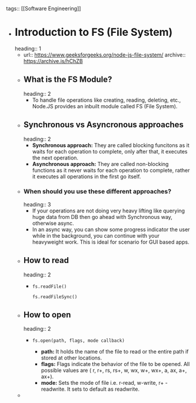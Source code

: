tags:: [[Software Engineering]]

- # Introduction to FS (File System)
  heading:: 1
	- url:: https://www.geeksforgeeks.org/node-js-file-system/
	  archive:: https://archive.is/hChZB
	- ## What is the FS Module?
	  heading:: 2
		- To handle file operations like creating, reading, deleting, etc., Node.JS provides an inbuilt module called FS (File System).
	- ## Synchronous vs Asyncronous approaches
	  heading:: 2
		- **Synchronous approach:** They are called blocking funcitons as it waits for each operation to complete, only after that, it executes the next operation.
		- **Asynchronous approach:** They are called non-blocking functions as it never waits for each operation to complete, rather it executes all operations in the first go itself.
	- ### When should you use these different approaches?
	  heading:: 3
		- If your operations are not doing very heavy lifting like querying huge data from DB then go ahead with Synchronous way, otherwise async.
		- In an async way, you can show some progress indicator the user while in the background, you can continue with your heavyweight work. This is ideal for scenario for GUI based apps.
	- ## How to read
	  heading:: 2
		- ```
		  fs.readFile()
		  
		  fs.readFileSync()
		  ```
	- ## How to open
	  heading:: 2
		- ```
		  fs.open(path, flags, mode callback)
		  ```
			- **path:** It holds the name of the file to read or the entire path if stored at other locations.
			- **flags:** Flags indicate the behavior of the file to be opened. All possible values are ( r, r+, rs, rs+, w, wx, w+, wx+, a, ax, a+, ax+).
			- **mode:** Sets the mode of file i.e. r-read, w-write, r+ -readwrite. It sets to default as readwrite.
	-